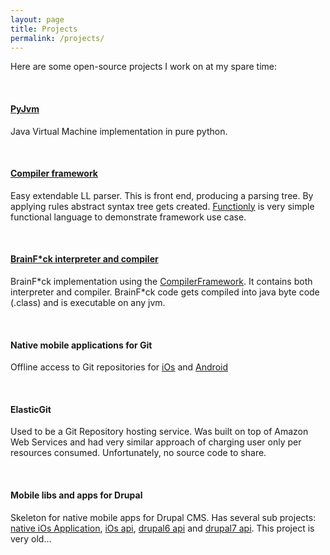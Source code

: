 ```yaml
---
layout: page
title: Projects
permalink: /projects/
---
```


Here are some open-source projects I work on at my spare time:

<br/>

#### <a href="https://github.com/andrewromanenco/pyjvm" target="_blank" style="text-decoration: underline;">PyJvm</a>

Java Virtual Machine implementation in pure python.

<br/>

#### <a href="https://github.com/andrewromanenco/compilerframework" target="_blank" style="text-decoration: underline;">Compiler framework</a>

Easy extendable LL parser. This is front end, producing a parsing tree. By
applying rules abstract syntax tree gets created. <a href="https://github.com/andrewromanenco/functionly" target="_blank" style="text-decoration: underline;">Functionly</a>
is very simple functional language to demonstrate framework use case.

<br/>

#### <a href="https://github.com/andrewromanenco/brainfk" target="_blank" style="text-decoration: underline;">BrainF*ck interpreter and compiler</a>

BrainF\*ck implementation using the <a href="https://github.com/andrewromanenco/compilerframework" target="_blank" style="text-decoration: underline;">CompilerFramework</a>.
It contains both interpreter and compiler. BrainF\*ck code gets compiled into
java byte code (.class) and is executable on any jvm.

<br/>

#### Native mobile applications for Git

Offline access to Git repositories for <a href="https://github.com/andrewromanenco/git.ios" target="_blank" style="text-decoration: underline;">iOs</a>
and <a href="https://github.com/andrewromanenco/git.android" target="_blank" style="text-decoration: underline;">Android</a>

<br/>

#### ElasticGit

Used to be a Git Repository hosting service. Was built on top of Amazon Web Services
and had very similar approach of charging user only per resources consumed. Unfortunately, no
source code to share.

<br/>

#### Mobile libs and apps for Drupal

Skeleton for native mobile apps for Drupal CMS. Has several sub projects:
<a href="https://github.com/andrewromanenco/DrupalApp.ios" target="_blank" style="text-decoration: underline;">native iOs Application</a>,
<a href="https://github.com/andrewromanenco/DrupalApp.lib" target="_blank" style="text-decoration: underline;">iOs api</a>,
<a href="https://github.com/andrewromanenco/drupal6-mobile" target="_blank" style="text-decoration: underline;">drupal6 api</a> and
<a href="https://github.com/andrewromanenco/drupal7-mobile" target="_blank" style="text-decoration: underline;">drupal7 api</a>.
This project is very old...
